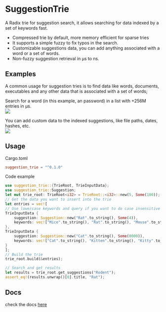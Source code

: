 # SuggestionTrie  

A Radix trie for suggestion search, it allows searching for data indexed by a set of keywords fast.

* Compressed trie by default, more memory efficient for sparse tries
* It supports a simple fuzzy to fix typos in the search.
* Customizable suggestions data, you can add anything associated with a word or a set of words.
* Non-fuzzy suggestion retrieval in µs to ns.

## Examples  

A common usage for suggestion tries is to find data like words, documents, executables and any other data that is associated with a set of words;

Search for a word (in this example, an password) in a list with +256M entries in µs.  
<img src="https://github.com/angelorodem/SuggestionTrie/blob/master/doc_imgs/alot.gif?raw=true">

You can add custom data to the indexed suggestions, like file paths, dates, hashes, etc.  
<img src="https://github.com/angelorodem/SuggestionTrie/blob/master/doc_imgs/files.gif?raw=true">

## Usage

Cargo.toml

```toml
suggestion_trie = "^0.1.0"
```

Code example

```rust
use suggestion_trie::{TrieRoot, TrieInputData};
use suggestion_trie::Suggestion;
let mut trie_root: TrieRoot<i32> = TrieRoot::<i32>::new(5, Some(100));
// Get the data you want to insert into the trie
let entries = vec![
// Use lowercase keywords and query if you want to do case insensitive searches
TrieInputData {
    suggestion: Suggestion::new("Rat".to_string(), Some(4)),
    keywords: vec!["Mice".to_string(), "Rat".to_string(), "Mouse".to_string(), "Rodent".to_string()],
},
TrieInputData {
    suggestion: Suggestion::new("Cat".to_string(), Some(8000)),
    keywords: vec!["Cat".to_string(), "Kitten".to_string(), "Kitty".to_string()],
}
];
// Build the trie
trie_root.build(&entries);

// Search and get results
let results = trie_root.get_suggestions("Rodent");
assert_eq!(results.unwrap()[0].title, "Rat");
```

## Docs  

check the docs [here](https://docs.rs/suggestion_trie/latest/suggestion_trie/)
